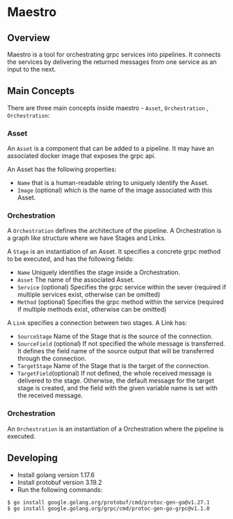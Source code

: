# Maestro

## Overview

Maestro is a tool for orchestrating grpc services into pipelines. It connects
the services by delivering the returned messages from one service as an input to
the next.

## Main Concepts

There are three main concepts inside maestro - `Asset`, `Orchestration`
, `Orchestration`:

### Asset

An `Asset` is a component that can be added to a pipeline. It may have an
associated docker image that exposes the grpc api.

An Asset has the following properties:

* `Name` that is a human-readable string to uniquely identify the Asset.
* `Image` (optional) which is the name of the image associated with this Asset.

### Orchestration

A `Orchestration` defines the architecture of the pipeline. A Orchestration is a
graph like structure where we have Stages and Links.

A `Stage` is an instantiation of an Asset. It specifies a concrete grpc method
to be executed, and has the following fields:

* `Name` Uniquely identifies the stage inside a Orchestration.
* `Asset` The name of the associated Asset.
* `Service` (optional) Specifies the grpc service within the sever (required if
  multiple services exist, otherwise can be omitted)
* `Method` (optional) Specifies the grpc method within the service (required if
  multiple methods exist, otherwise can be omitted)

A `Link` specifies a connection between two stages. A Link has:

* `SourceStage` Name of the Stage that is the source of the connection.
* `SourceField` (optional) If not specified the whole message is transferred. It
  defines the field name of the source output that will be transferred through
  the connection.
* `TargetStage` Name of the Stage that is the target of the connection.
* `TargetField`(optional) If not defined, the whole received message is
  delivered to the stage. Otherwise, the default message for the target stage is
  created, and the field with the given variable name is set with the received
  message.

### Orchestration

An `Orchestration` is an instantiation of a Orchestration where the pipeline is
executed.

## Developing

* Install golang version 1.17.6
* Install protobuf version 3.19.2
* Run the following commands:

```shell
$ go install google.golang.org/protobuf/cmd/protoc-gen-go@v1.27.1
$ go install google.golang.org/grpc/cmd/protoc-gen-go-grpc@v1.1.0
```